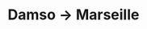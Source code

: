 ---
layout: live
title: "Damso &rarr; Marseille"
number: 118
liveid: damso-marseille
videoid: wFNa7T-WxQo
qui: Damso
ou: Marseille
ip: 188.241.83.102
created_at: 2021-04-30T12:54:07.805Z
permalink: 118-damso-marseille
---